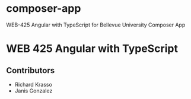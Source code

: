 # composer-app
WEB-425 Angular with TypeScript for Bellevue University Composer App
# WEB 425 Angular with TypeScript
## Contributors
* Richard Krasso
* Janis Gonzalez